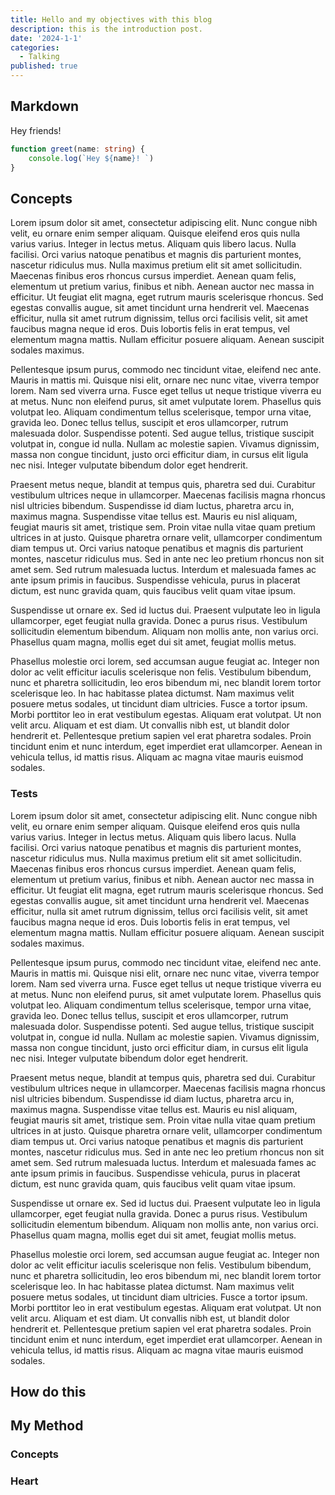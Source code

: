 ```yaml
---
title: Hello and my objectives with this blog
description: this is the introduction post.
date: '2024-1-1'
categories:
  - Talking
published: true
---
```



## Markdown

Hey friends! 


```ts
function greet(name: string) {
	console.log(`Hey ${name}! `)
}
```

## Concepts



Lorem ipsum dolor sit amet, consectetur adipiscing elit. Nunc congue nibh velit, eu ornare enim semper aliquam. Quisque eleifend eros quis nulla varius varius. Integer in lectus metus. Aliquam quis libero lacus. Nulla facilisi. Orci varius natoque penatibus et magnis dis parturient montes, nascetur ridiculus mus. Nulla maximus pretium elit sit amet sollicitudin. Maecenas finibus eros rhoncus cursus imperdiet. Aenean quam felis, elementum ut pretium varius, finibus et nibh. Aenean auctor nec massa in efficitur. Ut feugiat elit magna, eget rutrum mauris scelerisque rhoncus. Sed egestas convallis augue, sit amet tincidunt urna hendrerit vel. Maecenas efficitur, nulla sit amet rutrum dignissim, tellus orci facilisis velit, sit amet faucibus magna neque id eros. Duis lobortis felis in erat tempus, vel elementum magna mattis. Nullam efficitur posuere aliquam. Aenean suscipit sodales maximus.

Pellentesque ipsum purus, commodo nec tincidunt vitae, eleifend nec ante. Mauris in mattis mi. Quisque nisi elit, ornare nec nunc vitae, viverra tempor lorem. Nam sed viverra urna. Fusce eget tellus ut neque tristique viverra eu at metus. Nunc non eleifend purus, sit amet vulputate lorem. Phasellus quis volutpat leo. Aliquam condimentum tellus scelerisque, tempor urna vitae, gravida leo. Donec tellus tellus, suscipit et eros ullamcorper, rutrum malesuada dolor. Suspendisse potenti. Sed augue tellus, tristique suscipit volutpat in, congue id nulla. Nullam ac molestie sapien. Vivamus dignissim, massa non congue tincidunt, justo orci efficitur diam, in cursus elit ligula nec nisi. Integer vulputate bibendum dolor eget hendrerit.

Praesent metus neque, blandit at tempus quis, pharetra sed dui. Curabitur vestibulum ultrices neque in ullamcorper. Maecenas facilisis magna rhoncus nisl ultricies bibendum. Suspendisse id diam luctus, pharetra arcu in, maximus magna. Suspendisse vitae tellus est. Mauris eu nisl aliquam, feugiat mauris sit amet, tristique sem. Proin vitae nulla vitae quam pretium ultrices in at justo. Quisque pharetra ornare velit, ullamcorper condimentum diam tempus ut. Orci varius natoque penatibus et magnis dis parturient montes, nascetur ridiculus mus. Sed in ante nec leo pretium rhoncus non sit amet sem. Sed rutrum malesuada luctus. Interdum et malesuada fames ac ante ipsum primis in faucibus. Suspendisse vehicula, purus in placerat dictum, est nunc gravida quam, quis faucibus velit quam vitae ipsum.

Suspendisse ut ornare ex. Sed id luctus dui. Praesent vulputate leo in ligula ullamcorper, eget feugiat nulla gravida. Donec a purus risus. Vestibulum sollicitudin elementum bibendum. Aliquam non mollis ante, non varius orci. Phasellus quam magna, mollis eget dui sit amet, feugiat mollis metus.

Phasellus molestie orci lorem, sed accumsan augue feugiat ac. Integer non dolor ac velit efficitur iaculis scelerisque non felis. Vestibulum bibendum, nunc et pharetra sollicitudin, leo eros bibendum mi, nec blandit lorem tortor scelerisque leo. In hac habitasse platea dictumst. Nam maximus velit posuere metus sodales, ut tincidunt diam ultricies. Fusce a tortor ipsum. Morbi porttitor leo in erat vestibulum egestas. Aliquam erat volutpat. Ut non velit arcu. Aliquam et est diam. Ut convallis nibh est, ut blandit dolor hendrerit et. Pellentesque pretium sapien vel erat pharetra sodales. Proin tincidunt enim et nunc interdum, eget imperdiet erat ullamcorper. Aenean in vehicula tellus, id mattis risus. Aliquam ac magna vitae mauris euismod sodales. 

### Tests



Lorem ipsum dolor sit amet, consectetur adipiscing elit. Nunc congue nibh velit, eu ornare enim semper aliquam. Quisque eleifend eros quis nulla varius varius. Integer in lectus metus. Aliquam quis libero lacus. Nulla facilisi. Orci varius natoque penatibus et magnis dis parturient montes, nascetur ridiculus mus. Nulla maximus pretium elit sit amet sollicitudin. Maecenas finibus eros rhoncus cursus imperdiet. Aenean quam felis, elementum ut pretium varius, finibus et nibh. Aenean auctor nec massa in efficitur. Ut feugiat elit magna, eget rutrum mauris scelerisque rhoncus. Sed egestas convallis augue, sit amet tincidunt urna hendrerit vel. Maecenas efficitur, nulla sit amet rutrum dignissim, tellus orci facilisis velit, sit amet faucibus magna neque id eros. Duis lobortis felis in erat tempus, vel elementum magna mattis. Nullam efficitur posuere aliquam. Aenean suscipit sodales maximus.

Pellentesque ipsum purus, commodo nec tincidunt vitae, eleifend nec ante. Mauris in mattis mi. Quisque nisi elit, ornare nec nunc vitae, viverra tempor lorem. Nam sed viverra urna. Fusce eget tellus ut neque tristique viverra eu at metus. Nunc non eleifend purus, sit amet vulputate lorem. Phasellus quis volutpat leo. Aliquam condimentum tellus scelerisque, tempor urna vitae, gravida leo. Donec tellus tellus, suscipit et eros ullamcorper, rutrum malesuada dolor. Suspendisse potenti. Sed augue tellus, tristique suscipit volutpat in, congue id nulla. Nullam ac molestie sapien. Vivamus dignissim, massa non congue tincidunt, justo orci efficitur diam, in cursus elit ligula nec nisi. Integer vulputate bibendum dolor eget hendrerit.

Praesent metus neque, blandit at tempus quis, pharetra sed dui. Curabitur vestibulum ultrices neque in ullamcorper. Maecenas facilisis magna rhoncus nisl ultricies bibendum. Suspendisse id diam luctus, pharetra arcu in, maximus magna. Suspendisse vitae tellus est. Mauris eu nisl aliquam, feugiat mauris sit amet, tristique sem. Proin vitae nulla vitae quam pretium ultrices in at justo. Quisque pharetra ornare velit, ullamcorper condimentum diam tempus ut. Orci varius natoque penatibus et magnis dis parturient montes, nascetur ridiculus mus. Sed in ante nec leo pretium rhoncus non sit amet sem. Sed rutrum malesuada luctus. Interdum et malesuada fames ac ante ipsum primis in faucibus. Suspendisse vehicula, purus in placerat dictum, est nunc gravida quam, quis faucibus velit quam vitae ipsum.

Suspendisse ut ornare ex. Sed id luctus dui. Praesent vulputate leo in ligula ullamcorper, eget feugiat nulla gravida. Donec a purus risus. Vestibulum sollicitudin elementum bibendum. Aliquam non mollis ante, non varius orci. Phasellus quam magna, mollis eget dui sit amet, feugiat mollis metus.

Phasellus molestie orci lorem, sed accumsan augue feugiat ac. Integer non dolor ac velit efficitur iaculis scelerisque non felis. Vestibulum bibendum, nunc et pharetra sollicitudin, leo eros bibendum mi, nec blandit lorem tortor scelerisque leo. In hac habitasse platea dictumst. Nam maximus velit posuere metus sodales, ut tincidunt diam ultricies. Fusce a tortor ipsum. Morbi porttitor leo in erat vestibulum egestas. Aliquam erat volutpat. Ut non velit arcu. Aliquam et est diam. Ut convallis nibh est, ut blandit dolor hendrerit et. Pellentesque pretium sapien vel erat pharetra sodales. Proin tincidunt enim et nunc interdum, eget imperdiet erat ullamcorper. Aenean in vehicula tellus, id mattis risus. Aliquam ac magna vitae mauris euismod sodales. 


## How do this

## My Method

### Concepts

### Heart